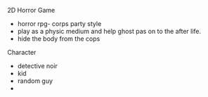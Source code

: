 2D Horror Game
- horror rpg- corps party style
- play as a physic medium and help ghost pas on to the after life.
- hide the body from the cops 



Character
 - detective noir
 - kid
 - random guy
 - 
